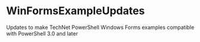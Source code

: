 WinFormsExampleUpdates
======================

Updates to make TechNet PowerShell Windows Forms examples compatible with PowerShell 3.0 and later
